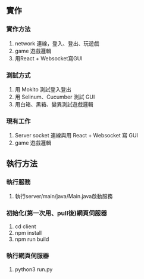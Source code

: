 ## 實作
### 實作方法
1. network 連線，登入、登出、玩遊戲
2. game 遊戲邏輯
3. 用React + Websocket寫GUI

### 測試方式
1. 用 Mokito 測試登入登出
2. 用 Selinum、Cucumber 測試 GUI
3. 用白箱、黑箱、變異測試遊戲邏輯

### 現有工作
1. Server socket 連線與用 React + Websocket 寫 GUI
2. game 遊戲邏輯

## 執行方法
### 執行服務
1. 執行server/main/java/Main.java啟動服務

### 初始化(第一次用、pull後)網頁伺服器
1. cd client
2. npm install
3. npm run build

### 執行網頁伺服器
1. python3 run.py

